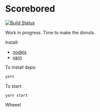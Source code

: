 # Scorebored

[![Build Status](https://travis-ci.org/scorebored/scorebored.svg?branch=master)](https://travis-ci.org/scorebored/scorebored)

Work in progress. Time to make the donuts.

Install:

* [nodejs](https://nodejs.org/en/)
* [yarn](https://yarnpkg.com/en/)

To install deps:

```bash
yarn
```

To start:
```
yarn start
```

Wheee!

